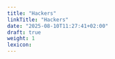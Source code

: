 ```yaml
---
title: "Hackers"
linkTitle: "Hackers"
date: "2025-08-10T11:27:41+02:00"
draft: true
weight: 1
lexicon:
---
```


